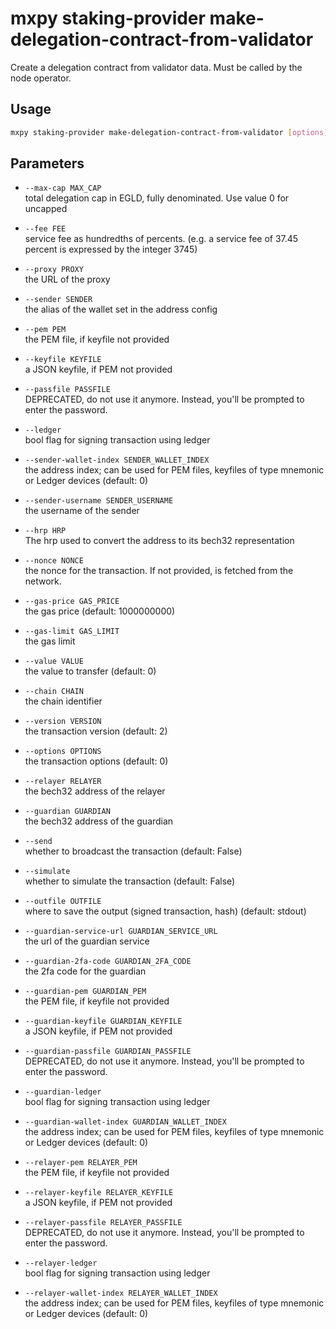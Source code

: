 # mxpy staking-provider make-delegation-contract-from-validator

Create a delegation contract from validator data. Must be called by the node operator.

## Usage

```bash
mxpy staking-provider make-delegation-contract-from-validator [options]
```

## Parameters

- `--max-cap MAX_CAP`  
  total delegation cap in EGLD, fully denominated. Use value 0 for uncapped

- `--fee FEE`  
  service fee as hundredths of percents. (e.g. a service fee of 37.45 percent is expressed by the integer 3745)

- `--proxy PROXY`  
  the URL of the proxy

- `--sender SENDER`  
  the alias of the wallet set in the address config

- `--pem PEM`  
  the PEM file, if keyfile not provided

- `--keyfile KEYFILE`  
  a JSON keyfile, if PEM not provided

- `--passfile PASSFILE`  
  DEPRECATED, do not use it anymore. Instead, you'll be prompted to enter the password.

- `--ledger`  
  bool flag for signing transaction using ledger

- `--sender-wallet-index SENDER_WALLET_INDEX`  
  the address index; can be used for PEM files, keyfiles of type mnemonic or Ledger devices (default: 0)

- `--sender-username SENDER_USERNAME`  
  the username of the sender

- `--hrp HRP`  
  The hrp used to convert the address to its bech32 representation

- `--nonce NONCE`  
  the nonce for the transaction. If not provided, is fetched from the network.

- `--gas-price GAS_PRICE`  
  the gas price (default: 1000000000)

- `--gas-limit GAS_LIMIT`  
  the gas limit

- `--value VALUE`  
  the value to transfer (default: 0)

- `--chain CHAIN`  
  the chain identifier

- `--version VERSION`  
  the transaction version (default: 2)

- `--options OPTIONS`  
  the transaction options (default: 0)

- `--relayer RELAYER`  
  the bech32 address of the relayer

- `--guardian GUARDIAN`  
  the bech32 address of the guardian

- `--send`  
  whether to broadcast the transaction (default: False)

- `--simulate`  
  whether to simulate the transaction (default: False)

- `--outfile OUTFILE`  
  where to save the output (signed transaction, hash) (default: stdout)

- `--guardian-service-url GUARDIAN_SERVICE_URL`  
  the url of the guardian service

- `--guardian-2fa-code GUARDIAN_2FA_CODE`  
  the 2fa code for the guardian

- `--guardian-pem GUARDIAN_PEM`  
  the PEM file, if keyfile not provided

- `--guardian-keyfile GUARDIAN_KEYFILE`  
  a JSON keyfile, if PEM not provided

- `--guardian-passfile GUARDIAN_PASSFILE`  
  DEPRECATED, do not use it anymore. Instead, you'll be prompted to enter the password.

- `--guardian-ledger`  
  bool flag for signing transaction using ledger

- `--guardian-wallet-index GUARDIAN_WALLET_INDEX`  
  the address index; can be used for PEM files, keyfiles of type mnemonic or Ledger devices (default: 0)

- `--relayer-pem RELAYER_PEM`  
  the PEM file, if keyfile not provided

- `--relayer-keyfile RELAYER_KEYFILE`  
  a JSON keyfile, if PEM not provided

- `--relayer-passfile RELAYER_PASSFILE`  
  DEPRECATED, do not use it anymore. Instead, you'll be prompted to enter the password.

- `--relayer-ledger`  
  bool flag for signing transaction using ledger

- `--relayer-wallet-index RELAYER_WALLET_INDEX`  
  the address index; can be used for PEM files, keyfiles of type mnemonic or Ledger devices (default: 0)
